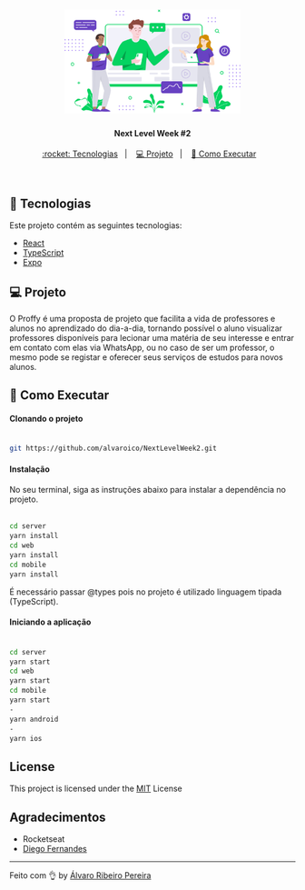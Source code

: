 <h1 align="center">
    <img alt="proffy-landing" src="web/src/assets/images/landing.svg" width="310px" />
</h1>

<h4 align="center">
  Next Level Week #2
</h4>

<p align="center">
  <a href="#rocket-tecnologias"> :rocket: Tecnologias</a>&nbsp;&nbsp;&nbsp;|&nbsp;&nbsp;&nbsp;
  <a href="#-projeto">💻 Projeto</a>&nbsp;&nbsp;&nbsp;|&nbsp;&nbsp;&nbsp;
  <a href="#-como-executar">🔖 Como Executar</a>&nbsp;&nbsp;&nbsp;
</p>

<br>

## :rocket: Tecnologias

Este projeto contém as seguintes tecnologias:

- [React](https://reactjs.org)
- [TypeScript](https://www.typescriptlang.org/)
- [Expo](https://expo.io/)

## 💻 Projeto

O Proffy é uma proposta de projeto que facilita a vida de professores e alunos no aprendizado do dia-a-dia, tornando possível o aluno visualizar professores disponíveis para lecionar uma matéria de seu interesse e entrar em contato com elas via WhatsApp, ou no caso de ser um professor, o mesmo pode se registar e oferecer seus serviços de estudos para novos alunos.

## 🔖 Como Executar

#### Clonando o projeto
```sh

git https://github.com/alvaroico/NextLevelWeek2.git

```
#### Instalação
No seu terminal, siga as instruções abaixo para instalar a dependência no projeto.
```sh

cd server 
yarn install
cd web 
yarn install
cd mobile 
yarn install

```
É necessário passar @types pois no projeto é utilizado linguagem tipada (TypeScript).

#### Iniciando a aplicação
```sh

cd server
yarn start
cd web
yarn start
cd mobile
yarn start
-
yarn android
-
yarn ios

```

## License
<p align="justify">
This project is licensed under the <a href="https://github.com/alvaroico/NextLevelWeek2/blob/master/LICENSE">MIT<a/> License
</p>
    
## Agradecimentos

* Rocketseat
* <a href="https://github.com/diego3g">Diego Fernandes<a/>

---

Feito com 👌 by <a href="https://github.com/alvaroico">Álvaro Ribeiro Pereira<a/>